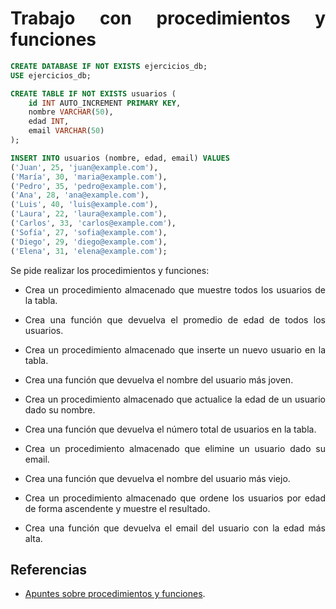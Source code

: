 <div align="justify">

# Trabajo con procedimientos y funciones

```sql
CREATE DATABASE IF NOT EXISTS ejercicios_db;
USE ejercicios_db;

CREATE TABLE IF NOT EXISTS usuarios (
    id INT AUTO_INCREMENT PRIMARY KEY,
    nombre VARCHAR(50),
    edad INT,
    email VARCHAR(50)
);

INSERT INTO usuarios (nombre, edad, email) VALUES
('Juan', 25, 'juan@example.com'),
('María', 30, 'maria@example.com'),
('Pedro', 35, 'pedro@example.com'),
('Ana', 28, 'ana@example.com'),
('Luis', 40, 'luis@example.com'),
('Laura', 22, 'laura@example.com'),
('Carlos', 33, 'carlos@example.com'),
('Sofía', 27, 'sofia@example.com'),
('Diego', 29, 'diego@example.com'),
('Elena', 31, 'elena@example.com');
```

Se pide realizar los procedimientos y funciones:

- Crea un procedimiento almacenado que muestre todos los usuarios de la tabla.

- Crea una función que devuelva el promedio de edad de todos los usuarios.

- Crea un procedimiento almacenado que inserte un nuevo usuario en la tabla.

- Crea una función que devuelva el nombre del usuario más joven.

- Crea un procedimiento almacenado que actualice la edad de un usuario dado su nombre.

- Crea una función que devuelva el número total de usuarios en la tabla.

- Crea un procedimiento almacenado que elimine un usuario dado su email.

- Crea una función que devuelva el nombre del usuario más viejo.

- Crea un procedimiento almacenado que ordene los usuarios por edad de forma ascendente y muestre el resultado.

- Crea una función que devuelva el email del usuario con la edad más alta.
## Referencias

- [Apuntes sobre procedimientos y funciones](../../procedimientos.md).

</div>